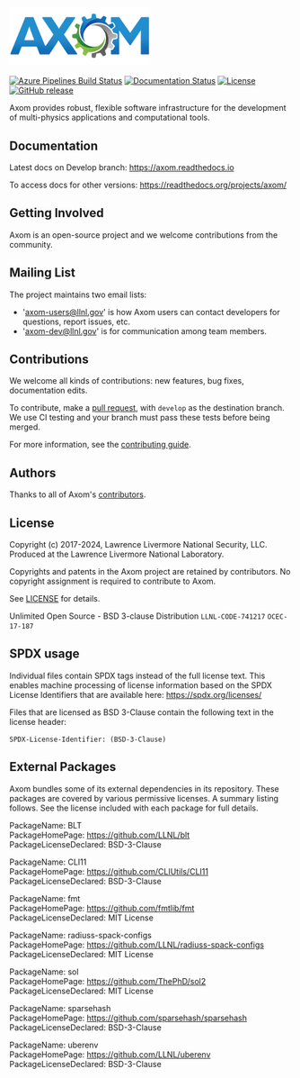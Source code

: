 [comment]: # (#################################################################)
[comment]: # (Copyright 2017-2024, Lawrence Livermore National Security, LLC)
[comment]: # (and Axom Project Developers. See the top-level LICENSE file)
[comment]: # (for details.)
[comment]: #
[comment]: # (# SPDX-License-Identifier: BSD-3-Clause)
[comment]: # (#################################################################)


# <img src="/share/axom/logo/axom_logo_transparent.png?raw=true" width="250" valign="middle" alt="Axom"/>

[![Azure Pipelines Build Status](https://dev.azure.com/axom/axom/_apis/build/status/LLNL.axom?branchName=develop)](https://dev.azure.com/axom/axom/_build/latest?definitionId=1&branchName=develop)
[![Documentation Status](https://readthedocs.org/projects/axom/badge/?version=develop)](https://axom.readthedocs.io/en/develop/?badge=develop)
[![License](https://img.shields.io/badge/License-BSD%203--Clause-blue.svg)](https://github.com/LLNL/axom/blob/develop/LICENSE)
[![GitHub release](https://img.shields.io/github/release/LLNL/axom.svg)](https://github.com/LLNL/axom/releases/latest)

Axom provides robust, flexible software infrastructure for the development of multi-physics applications and computational tools.

Documentation
-------------

Latest docs on Develop branch: https://axom.readthedocs.io

To access docs for other versions: https://readthedocs.org/projects/axom/

Getting Involved
----------------

Axom is an open-source project and we welcome contributions from the community.

Mailing List
------------

The project maintains two email lists: 

  * 'axom-users@llnl.gov' is how Axom users can contact developers for questions, report issues, etc.
  * 'axom-dev@llnl.gov' is for communication among team members.

Contributions
-------------

We welcome all kinds of contributions: new features, bug fixes, documentation edits.

To contribute, make a [pull request](https://github.com/llnl/axom/compare), with `develop`
as the destination branch. We use CI testing and your branch must pass these tests before
being merged.

For more information, see the [contributing guide](https://github.com/llnl/axom/blob/develop/CONTRIBUTING.md).

Authors
-------

Thanks to all of Axom's
[contributors](https://github.com/llnl/axom/graphs/contributors).

License
-------

Copyright (c) 2017-2024, Lawrence Livermore National Security, LLC. 
Produced at the Lawrence Livermore National Laboratory.

Copyrights and patents in the Axom project are retained by contributors.
No copyright assignment is required to contribute to Axom.

See [LICENSE](./LICENSE) for details.

Unlimited Open Source - BSD 3-clause Distribution
`LLNL-CODE-741217` `OCEC-17-187`

SPDX usage
------------

Individual files contain SPDX tags instead of the full license text.
This enables machine processing of license information based on the SPDX
License Identifiers that are available here: https://spdx.org/licenses/

Files that are licensed as BSD 3-Clause contain the following
text in the license header:

    SPDX-License-Identifier: (BSD-3-Clause)

External Packages
-----------------

Axom bundles some of its external dependencies in its repository.  These
packages are covered by various permissive licenses.  A summary listing
follows.  See the license included with each package for full details.


[//]: # (Note: The spaces at the end of each line below add line breaks)

PackageName: BLT  
PackageHomePage: https://github.com/LLNL/blt  
PackageLicenseDeclared: BSD-3-Clause  

PackageName: CLI11  
PackageHomePage: https://github.com/CLIUtils/CLI11  
PackageLicenseDeclared: BSD-3-Clause  

PackageName: fmt  
PackageHomePage: https://github.com/fmtlib/fmt  
PackageLicenseDeclared: MIT License  

PackageName: radiuss-spack-configs  
PackageHomePage: https://github.com/LLNL/radiuss-spack-configs  
PackageLicenseDeclared: MIT License  

PackageName: sol  
PackageHomePage: https://github.com/ThePhD/sol2  
PackageLicenseDeclared: MIT License  

PackageName: sparsehash  
PackageHomePage: https://github.com/sparsehash/sparsehash  
PackageLicenseDeclared: BSD-3-Clause  

PackageName: uberenv  
PackageHomePage: https://github.com/LLNL/uberenv  
PackageLicenseDeclared: BSD-3-Clause  

